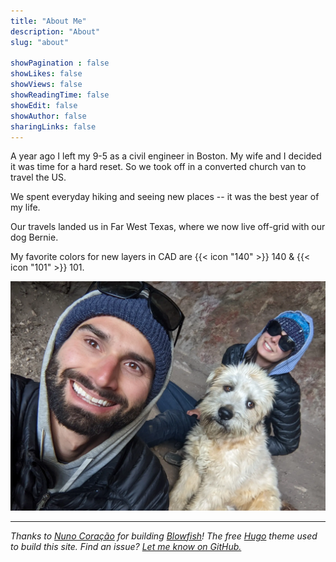 ```yaml
---
title: "About Me"
description: "About"
slug: "about"

showPagination : false
showLikes: false
showViews: false
showReadingTime: false
showEdit: false
showAuthor: false
sharingLinks: false
---
```


A year ago I left my 9-5 as a civil engineer in Boston. My wife and I decided it was time for a hard reset. So we took off in a converted church van to travel the US. 

We spent everyday hiking and seeing new places -- it was the best year of my life. 

Our travels landed us in Far West Texas, where we now live off-grid with our dog Bernie. 

My favorite colors for new layers in CAD are {{< icon "140" >}} 140 & {{< icon "101" >}} 101.

![image](about.webp)

---

*Thanks to [Nuno Coração](https://nunocoracao.com/) for building [Blowfish](https://blowfish.page/)! The free [Hugo](https://gohugo.io/) theme used to build this site. Find an issue? [Let me know on GitHub.](https://github.com/kmalloy24/kylemalloy.com)*